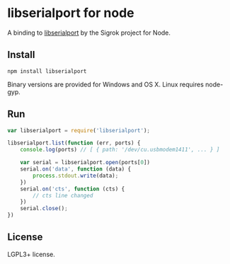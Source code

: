 # libserialport for node

A binding to [libserialport](http://sigrok.org/wiki/Libserialport) by the Sigrok project for Node.

## Install

```
npm install libserialport
```

Binary versions are provided for Windows and OS X. Linux requires node-gyp.

## Run

```js
var libserialport = require('libserialport');

libserialport.list(function (err, ports) {
	console.log(ports) // [ { path: '/dev/cu.usbmodem1411', ... } ]

	var serial = libserialport.open(ports[0])
	serial.on('data', function (data) {
		process.stdout.write(data);
	})
	serial.on('cts', function (cts) {
		// cts line changed
	})
	serial.close();
})
```

## License

LGPL3+ license.
